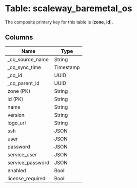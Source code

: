 # Table: scaleway_baremetal_os

The composite primary key for this table is (**zone**, **id**).

## Columns

| Name          | Type          |
| ------------- | ------------- |
|_cq_source_name|String|
|_cq_sync_time|Timestamp|
|_cq_id|UUID|
|_cq_parent_id|UUID|
|zone (PK)|String|
|id (PK)|String|
|name|String|
|version|String|
|logo_url|String|
|ssh|JSON|
|user|JSON|
|password|JSON|
|service_user|JSON|
|service_password|JSON|
|enabled|Bool|
|license_required|Bool|